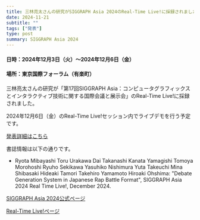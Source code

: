 ```yaml
---
title: 三林亮太さんの研究がSIGGRAPH Asia 2024のReal-Time Live!に採録されました
date: 2024-11-21
subtitle: ""
tags: ["発表"]
type: post
summary: SIGGRAPH Asia 2024
---
```


#### 日時：2024年12月3日（火）～2024年12月6日（金）
#### 場所：東京国際フォーラム（有楽町）

三林亮太さんの研究が「第17回SIGGRAPH Asia：コンピュータグラフィックスとインタラクティブ技術に関する国際会議と展示会」のReal-Time Live!に採録されました。

2024年12月6日（金）のReal-Time Live!セッション内でライブデモを行う予定です。

[発表詳細はこちら](https://asia.siggraph.org/2024/ja/presentation/?id=real_117&sess=sess208)

書誌情報は以下の通りです。
- Ryota Mibayashi Toru Urakawa Dai Takanashi Kanata Yamagishi Tomoya Morohoshi Ryuho Sekikawa Yasuhiko Nishimura Yuta Takeuchi Mina Shibasaki Hideaki Tamori Takehiro Yamamoto Hiroaki Ohshima: "Debate Generation System in Japanese Rap Battle Format", SIGGRAPH Asia 2024 Real Time Live!, December 2024.

[SIGGRAPH Asia 2024公式ページ](https://asia.siggraph.org/2024/ja/)

[Real-Time Live!ページ](https://asia.siggraph.org/2024/ja/program/real-time-live/)


<!-- ![]() -->



